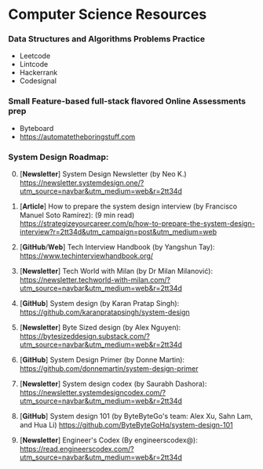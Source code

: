 # Computer Science Resources

### Data Structures and Algorithms Problems Practice

- Leetcode
- Lintcode
- Hackerrank
- Codesignal

### Small Feature-based full-stack flavored Online Assessments prep

- Byteboard
- https://automatetheboringstuff.com

### System Design Roadmap:
0. [𝐍𝐞𝐰𝐬𝐥𝐞𝐭𝐭𝐞𝐫] System Design Newsletter (by Neo K.) https://newsletter.systemdesign.one/?utm_source=navbar&utm_medium=web&r=2tt34d

1. [𝐀𝐫𝐭𝐢𝐜𝐥𝐞] How to prepare the system design interview (by Francisco Manuel Soto Ramírez): (9 min read) https://strategizeyourcareer.com/p/how-to-prepare-the-system-design-interview?r=2tt34d&utm_campaign=post&utm_medium=web

2. [𝐆𝐢𝐭𝐇𝐮𝐛/𝐖𝐞𝐛] Tech Interview Handbook (by Yangshun Tay): https://www.techinterviewhandbook.org/

3. [𝐍𝐞𝐰𝐬𝐥𝐞𝐭𝐭𝐞𝐫] Tech World with Milan (by Dr Milan Milanović): https://newsletter.techworld-with-milan.com/?utm_source=navbar&utm_medium=web&r=2tt34d

4. [𝐆𝐢𝐭𝐇𝐮𝐛] System design (by Karan Pratap Singh): https://github.com/karanpratapsingh/system-design

5. [𝐍𝐞𝐰𝐬𝐥𝐞𝐭𝐭𝐞𝐫] Byte Sized design (by Alex Nguyen): https://bytesizeddesign.substack.com/?utm_source=navbar&utm_medium=web&r=2tt34d

6. [𝐆𝐢𝐭𝐇𝐮𝐛] System Design Primer (by Donne Martin): https://github.com/donnemartin/system-design-primer

7. [𝐍𝐞𝐰𝐬𝐥𝐞𝐭𝐭𝐞𝐫] System design codex (by Saurabh Dashora): https://newsletter.systemdesigncodex.com/?utm_source=navbar&utm_medium=web&r=2tt34d

8. [𝐆𝐢𝐭𝐇𝐮𝐛] System design 101 (by ByteByteGo's team: Alex Xu, Sahn Lam, and Hua Li) https://github.com/ByteByteGoHq/system-design-101

9. [𝐍𝐞𝐰𝐬𝐥𝐞𝐭𝐭𝐞𝐫] Engineer's Codex (By engineerscodex@): https://read.engineerscodex.com/?utm_source=navbar&utm_medium=web&r=2tt34d
